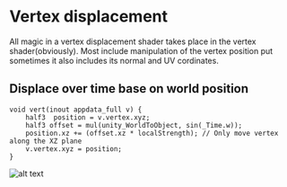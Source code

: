 # Vertex displacement

All magic in a vertex displacement shader takes place in the vertex shader(obviously).
Most include manipulation of the vertex position put sometimes it also includes its normal and UV cordinates.

## Displace over time base on world position
```
void vert(inout appdata_full v) {
	half3  position = v.vertex.xyz;
	half3 offset = mul(unity_WorldToObject, sin(_Time.w));
	position.xz += (offset.xz * localStrength);	// Only move vertex along the XZ plane
	v.vertex.xyz = position;
}
```
![alt text](https://raw.githubusercontent.com/bonahona/cg-snippets/master/Images/VertexDisplacement.gif "Vertex displacement")
